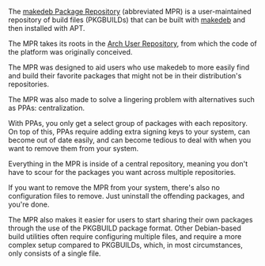 The [makedeb Package Repository](https://{{env.mpr_url}}) (abbreviated MPR) is a user-maintained repository of build files (PKGBUILDs) that can be built with [makedeb](/home/introduction) and then installed with APT.

The MPR takes its roots in the [Arch User Repository](https://wiki.archlinux.org/title/Arch_User_Repository), from which the code of the platform was originally conceived.

The MPR was designed to aid users who use makedeb to more easily find and build their favorite packages that might not be in their distribution's repositories.

The MPR was also made to solve a lingering problem with alternatives such as PPAs: centralization.

With PPAs, you only get a select group of packages with each repository. On top of this, PPAs require adding extra signing keys to your system, can become out of date easily, and can become tedious to deal with when you want to remove them from your system.

Everything in the MPR is inside of a central repository, meaning you don't have to scour for the packages you want across multiple repositories.

If you want to remove the MPR from your system, there's also no configuration files to remove. Just uninstall the offending packages, and you're done.

The MPR also makes it easier for users to start sharing their own packages through the use of the PKGBUILD package format. Other Debian-based build utilities often require configuring multiple files, and require a more complex setup compared to PKGBUILDs, which, in most circumstances, only consists of a single file.
